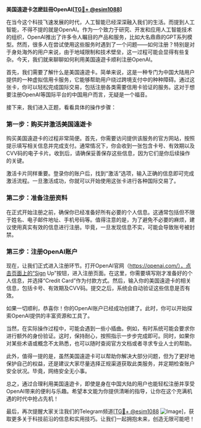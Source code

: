 **美国遠遊卡怎麽註冊OpenAI[[TG💪+ @esim1088](https://t.me/s/esim1088)]**

在当今这个科技飞速发展的时代，人工智能已经深深融入我们的生活。而提到人工智能，不得不提的就是OpenAI。作为一个致力于研究、开发和应用人工智能技术的组织，OpenAI推出了许多令人瞩目的产品和服务，比如大名鼎鼎的GPT系列模型。然而，很多人在尝试使用这些服务时遇到了一个问题——如何注册？特别是对于身处海外的用户来说，由于地域限制和技术壁垒，这一过程可能会显得有些复杂。今天，我们就来聊聊如何利用美国遠遊卡顺利注册OpenAI。

首先，我们需要了解什么是美国遠遊卡。简单来说，这是一种专门为中国大陆用户提供的一种虚拟信用卡服务，它能够帮助用户绕过跨境支付中的种种障碍。通过这张卡，你可以轻松完成国际交易，包括注册各类需要信用卡验证的服务。这对于想要注册OpenAI等国际平台的中国用户而言，无疑是一个福音。

接下来，我们进入正题，看看具体的操作步骤：

### 第一步：购买并激活美国遠遊卡

购买美国遠遊卡的过程非常简便。首先，你需要访问提供该服务的官方网站，按照提示填写相关信息并完成支付。通常情况下，你会收到一张包含卡号、有效期以及CVV码的电子卡片。收到后，请确保妥善保存这些信息，因为它们是你后续操作的关键。

激活卡片同样重要。登录你的账户后，找到“激活”选项，输入正确的信息即可完成激活流程。一旦激活成功，你就可以开始使用这张卡进行各种国际交易了。

### 第二步：准备注册资料

在正式开始注册之前，确保你已经准备好所有必要的个人信息。这通常包括但不限于姓名、电子邮件地址、手机号码等。值得注意的是，为了避免不必要的麻烦，建议使用真实有效的信息进行注册。毕竟，一旦发现信息不实，可能会导致账号被封禁。

### 第三步：注册OpenAI账户

现在，让我们正式进入注册环节。打开OpenAI官网（https://openai.com/），点击页面上的“Sign Up”按钮，进入注册页面。在这里，你需要填写刚才准备好的个人信息，并选择“Credit Card”作为付款方式。然后，输入你的美国遠遊卡的相关信息，包括卡号、有效期及CVV码。提交之后，系统会自动验证这些信息是否有效。

如果一切顺利，恭喜你！你的OpenAI账户已经成功创建了。此时，你可以开始探索OpenAI提供的丰富资源和工具了。

当然，在实际操作过程中，可能会遇到一些小插曲。例如，有时系统可能会要求你进行额外的身份验证。这时，保持耐心，按照指示一步步完成即可。同时，如果你对某些术语或概念不太熟悉，也可以随时查阅官方文档或者寻求专业人士的帮助。

此外，值得一提的是，虽然美国遠遊卡可以帮助你解决大部分问题，但为了更好地保护自己的权益，还是建议大家尽量选择正规渠道获取此类服务，并定期检查账户安全状况。毕竟，网络安全无小事。

总之，通过合理利用美国遠遊卡，即使是身在中国大陆的用户也能轻松注册并享受OpenAI带来的便利与乐趣。希望本文能为你提供清晰的指导，让你在这个充满机遇的时代中抢占先机！

最后，再次提醒大家关注我们的Telegram频道[[TG💪+ @esim1088](https://t.me/s/esim1088) ![Image](https://i.postimg.cc/4NQfJmqS/Snipaste-2025-05-13-00-14-12.png)]，获取更多关于科技前沿的信息和实用技巧。让我们一起拥抱未来，创造无限可能吧！